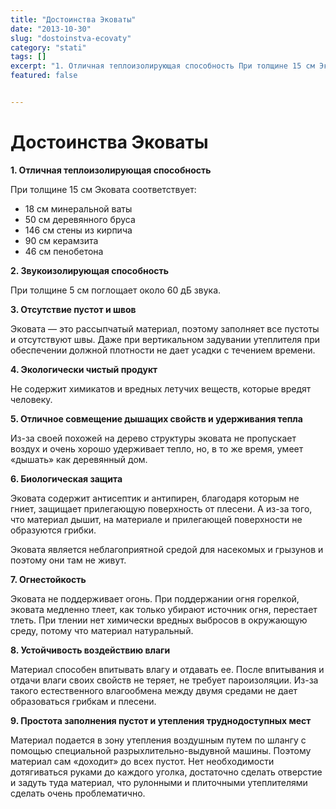 ```yaml
---
title: "Достоинства Эковаты"
date: "2013-10-30"
slug: "dostoinstva-ecovaty"
category: "stati"
tags: []
excerpt: "1. Отличная теплоизолирующая способность При толщине 15 см Эковата соответствует: 18 см минеральной ваты 50 см деревянного бруса 146 см стены из кирпича 90 см керамзита 46 см пенобетона 2. Звукоизолир..."
featured: false


---
```


# Достоинства Эковаты

**1. Отличная теплоизолирующая способность**

При толщине 15 см Эковата соответствует:

- 18 см минеральной ваты
- 50 см деревянного бруса
- 146 см стены из кирпича
- 90 см керамзита
- 46 см пенобетона

**2. Звукоизолирующая способность**

При толщине 5 см поглощает около 60 дБ звука.

**3. Отсутствие пустот и швов**

Эковата — это рассыпчатый материал, поэтому заполняет все пустоты и отсутствуют швы. Даже при вертикальном задувании утеплителя при обеспечении должной плотности не дает усадки с течением времени.

**4. Экологически чистый продукт**

Не содержит химикатов и вредных летучих веществ, которые вредят человеку.

**5. Отличное совмещение дышащих свойств и удерживания тепла**

Из-за своей похожей на дерево структуры эковата не пропускает воздух и очень хорошо удерживает тепло, но, в то же время, умеет &#171;дышать&#187; как деревянный дом.

**6. Биологическая защита**

Эковата содержит антисептик и антипирен, благодаря которым не гниет, защищает прилегающую поверхность от плесени. А из-за того, что материал дышит, на материале и прилегающей поверхности не образуются грибки.

Эковата является неблагоприятной средой для насекомых и грызунов и поэтому они там не живут.

**7. Огнестойкость**

Эковата не поддерживает огонь. При поддержании огня горелкой, эковата медленно тлеет, как только убирают источник огня, перестает тлеть. При тлении нет химически вредных выбросов в окружающую среду, потому что материал натуральный.

**8. Устойчивость воздействию влаги**

Материал способен впитывать влагу и отдавать ее. После впитывания и отдачи влаги своих свойств не теряет, не требует пароизоляции. Из-за такого естественного влагообмена между двумя средами не дает образоваться грибкам и плесени.

**9. Простота заполнения пустот и утепления труднодоступных мест**

Материал подается в зону утепления воздушным путем по шлангу с помощью специальной разрыхлительно-выдувной машины. Поэтому материал сам &#171;доходит&#187; до всех пустот. Нет необходимости дотягиваться руками до каждого уголка, достаточно сделать отверстие и задуть туда материал, что рулонными и плиточными утеплителями сделать очень проблематично.

